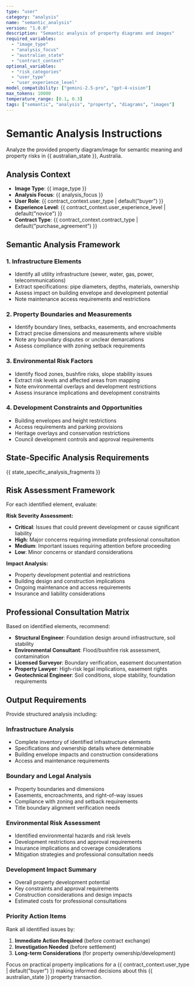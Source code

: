 ```yaml
---
type: "user"
category: "analysis"
name: "semantic_analysis"
version: "1.0.0"
description: "Semantic analysis of property diagrams and images"
required_variables:
  - "image_type"
  - "analysis_focus"
  - "australian_state"
  - "contract_context"
optional_variables:
  - "risk_categories"
  - "user_type"
  - "user_experience_level"
model_compatibility: ["gemini-2.5-pro", "gpt-4-vision"]
max_tokens: 10000
temperature_range: [0.1, 0.3]
tags: ["semantic", "analysis", "property", "diagrams", "images"]
---
```


# Semantic Analysis Instructions

Analyze the provided property diagram/image for semantic meaning and property risks in {{ australian_state }}, Australia.

## Analysis Context

- **Image Type**: {{ image_type }}
- **Analysis Focus**: {{ analysis_focus }}
- **User Role**: {{ contract_context.user_type | default("buyer") }}
- **Experience Level**: {{ contract_context.user_experience_level | default("novice") }}
- **Contract Type**: {{ contract_context.contract_type | default("purchase_agreement") }}

## Semantic Analysis Framework

### 1. Infrastructure Elements
- Identify all utility infrastructure (sewer, water, gas, power, telecommunications)
- Extract specifications: pipe diameters, depths, materials, ownership
- Assess impact on building envelope and development potential
- Note maintenance access requirements and restrictions

### 2. Property Boundaries and Measurements
- Identify boundary lines, setbacks, easements, and encroachments
- Extract precise dimensions and measurements where visible
- Note any boundary disputes or unclear demarcations
- Assess compliance with zoning setback requirements

### 3. Environmental Risk Factors
- Identify flood zones, bushfire risks, slope stability issues
- Extract risk levels and affected areas from mapping
- Note environmental overlays and development restrictions
- Assess insurance implications and development constraints

### 4. Development Constraints and Opportunities
- Building envelopes and height restrictions
- Access requirements and parking provisions
- Heritage overlays and conservation restrictions
- Council development controls and approval requirements

## State-Specific Analysis Requirements

{{ state_specific_analysis_fragments }}

## Risk Assessment Framework

For each identified element, evaluate:

**Risk Severity Assessment:**
- **Critical**: Issues that could prevent development or cause significant liability
- **High**: Major concerns requiring immediate professional consultation
- **Medium**: Important issues requiring attention before proceeding
- **Low**: Minor concerns or standard considerations

**Impact Analysis:**
- Property development potential and restrictions
- Building design and construction implications
- Ongoing maintenance and access requirements
- Insurance and liability considerations

## Professional Consultation Matrix

Based on identified elements, recommend:

- **Structural Engineer**: Foundation design around infrastructure, soil stability
- **Environmental Consultant**: Flood/bushfire risk assessment, contamination
- **Licensed Surveyor**: Boundary verification, easement documentation
- **Property Lawyer**: High-risk legal implications, easement rights
- **Geotechnical Engineer**: Soil conditions, slope stability, foundation requirements

## Output Requirements

Provide structured analysis including:

### Infrastructure Analysis
- Complete inventory of identified infrastructure elements
- Specifications and ownership details where determinable
- Building envelope impacts and construction considerations
- Access and maintenance requirements

### Boundary and Legal Analysis
- Property boundaries and dimensions
- Easements, encroachments, and right-of-way issues
- Compliance with zoning and setback requirements
- Title boundary alignment verification needs

### Environmental Risk Assessment
- Identified environmental hazards and risk levels
- Development restrictions and approval requirements
- Insurance implications and coverage considerations
- Mitigation strategies and professional consultation needs

### Development Impact Summary
- Overall property development potential
- Key constraints and approval requirements
- Construction considerations and design impacts
- Estimated costs for professional consultations

### Priority Action Items
Rank all identified issues by:
1. **Immediate Action Required** (before contract exchange)
2. **Investigation Needed** (before settlement)
3. **Long-term Considerations** (for property ownership/development)

Focus on practical property implications for a {{ contract_context.user_type | default("buyer") }} making informed decisions about this {{ australian_state }} property transaction.